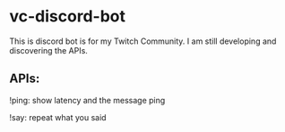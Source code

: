 # vc-discord-bot

This is discord bot is for my Twitch Community. I am still developing and discovering the APIs.

## APIs:

!ping: show latency and the message ping

!say: repeat what you said
